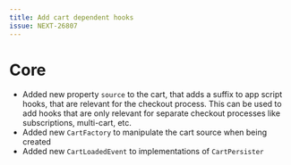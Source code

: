 ```yaml
---
title: Add cart dependent hooks
issue: NEXT-26807
---
```

# Core
* Added new property `source` to the cart, that adds a suffix to app script hooks, that are relevant for the checkout process. This can be used to add hooks that are only relevant for separate checkout processes like subscriptions, multi-cart, etc.
* Added new `CartFactory` to manipulate the cart source when being created
* Added new `CartLoadedEvent` to implementations of `CartPersister`
